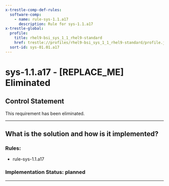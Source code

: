 ```yaml
---
x-trestle-comp-def-rules:
  software-comp:
    - name: rule-sys-1.1.a17
      description: Rule for sys-1.1.a17
x-trestle-global:
  profile:
    title: rhel9-bsi_sys_1_1_rhel9-standard
    href: trestle://profiles/rhel9-bsi_sys_1_1_rhel9-standard/profile.json
  sort-id: sys-01.01.a17
---
```


# sys-1.1.a17 - \[REPLACE_ME\] Eliminated

## Control Statement

This requirement has been eliminated.

______________________________________________________________________

## What is the solution and how is it implemented?

<!-- For implementation status enter one of: implemented, partial, planned, alternative, not-applicable -->

<!-- Note that the list of rules under ### Rules: is read-only and changes will not be captured after assembly to JSON -->

<!-- Add control implementation description here for control: sys-1.1.a17 -->

### Rules:

  - rule-sys-1.1.a17

### Implementation Status: planned

______________________________________________________________________
